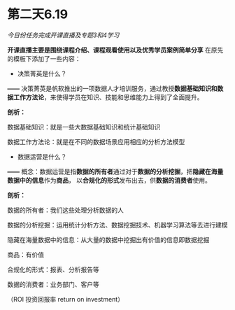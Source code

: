 # 第二天6.19
*今日份任务完成开课直播及专题3和4学习*

**开课直播主要是围绕课程介绍、课程观看使用以及优秀学员案例简单分享**
在原先的模板下添加了一些内容：
- 决策菁英是什么？

**——** 决策菁英是帆软推出的一项数据人才培训服务，通过教授**数据基础知识和数据工作方法论**，来使得学员在知识、技能和思维能力上得到了全面提升。

**剖析：**

数据基础知识：就是一些大数据基础知识和统计基础知识

数据工作方法论：就是在不同的数据场景应用相应的分析方法模型

- 数据运营是什么？

**——** 概念：数据运营是指**数据的所有者**通过对于**数据的分析挖掘**，把**隐藏在海量数据中的信息**作为**商品**，
以**合规化的形式**发布出去，供**数据的消费者**使用。

**剖析：**

数据的所有者：我们这些处理分析数据的人

数据的分析挖掘：运用统计分析方法、数据挖掘技术、机器学习算法等去进行建模

隐藏在海量数据中的信息：从大量的数据中挖掘出有价值的信息即数据挖掘

商品：有价值

合规化的形式：报表、分析报告等

数据的消费者：业务部门、客户等

（ROI 投资回报率 return on investment）
